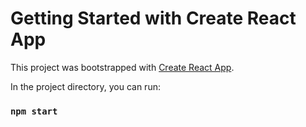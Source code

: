 # Getting Started with Create React App

This project was bootstrapped with [Create React App](https://github.com/facebook/create-react-app).

In the project directory, you can run:

### `npm start`